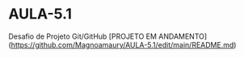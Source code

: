 # AULA-5.1
Desafio de Projeto Git/GitHub
[PROJETO EM ANDAMENTO] (https://github.com/Magnoamaury/AULA-5.1/edit/main/README.md)

